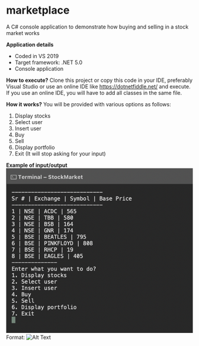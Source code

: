 # marketplace

A C# console application to demonstrate how buying and selling in a stock market works

**Application details**
* Coded in VS 2019
* Target framework: .NET 5.0
* Console application

**How to execute?**
Clone this project or copy this code in your IDE, preferably Visual Studio or use an online IDE like https://dotnetfiddle.net/ and execute.
If you use an online IDE, you will have to add all classes in the same file.

**How it works?**
You will be provided with various options as follows:
1. Display stocks
2. Select user
3. Insert user
4. Buy
5. Sell
6. Display portfolio
7. Exit (It will stop asking for your input)

**Example of input/output**
![GitHub Logo](/screenshots/TheInception.png)
Format: ![Alt Text](url)
